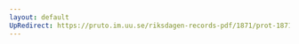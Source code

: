 ```yaml
---
layout: default
UpRedirect: https://pruto.im.uu.se/riksdagen-records-pdf/1871/prot-1871--ak--515.pdf
---
```

